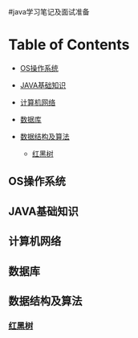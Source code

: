 #java学习笔记及面试准备



Table of Contents
=================

  * [OS操作系统](#OS操作系统)
	  
  * [JAVA基础知识](#JAVA基础知识) 

  * [ 计算机网络](#计算机网络) 
  
  * [数据库](#数据库) 

  * [数据结构及算法](#数据结构及算法) 
	  * [红黑树](#红黑树)  
  
## OS操作系统

## JAVA基础知识

## 计算机网络

## 数据库

## 数据结构及算法
### [红黑树](https://github.com/zhibindaxia/zhibin.github.io/blob/master/%E6%95%B0%E6%8D%AE%E7%BB%93%E6%9E%84/%E7%BA%A2%E9%BB%91%E6%A0%91.md)  

